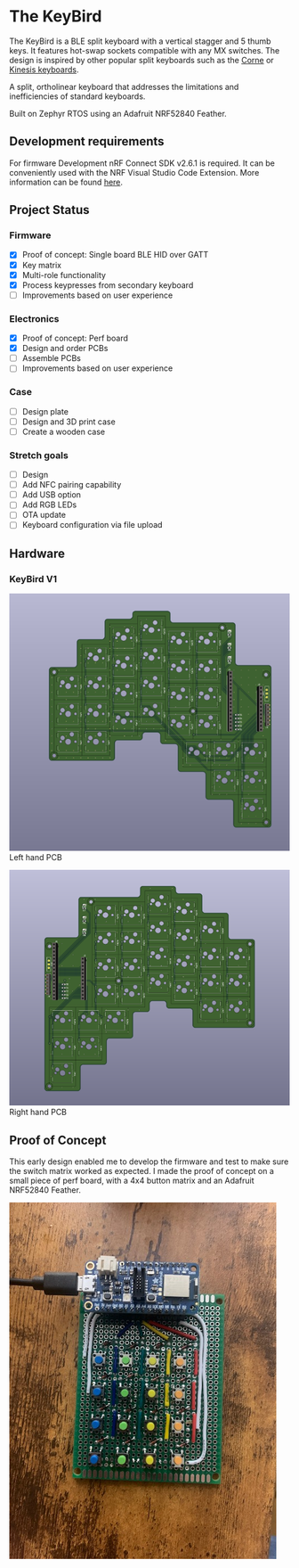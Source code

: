 # The KeyBird
The KeyBird is a BLE split keyboard with a vertical stagger and 5 thumb keys. It features hot-swap sockets compatible with any MX switches. The design is inspired by other popular split keyboards such as the [Corne](https://github.com/foostan/crkbd) or [Kinesis keyboards](https://kinesis-ergo.com/?gad_source=1&gclid=CjwKCAiAwaG9BhAREiwAdhv6Y5c0aeCQfguv5zLsIx9gEMnvGuGCnlFAN4PNxmo4kbpMpXuSq_xYTRoC38cQAvD_BwE).

A split, ortholinear keyboard that addresses the limitations and inefficiencies of standard keyboards. 

Built on Zephyr RTOS using an Adafruit NRF52840 Feather. 

## Development requirements  
For firmware Development nRF Connect SDK v2.6.1 is required. It can be conveniently used with the NRF Visual Studio Code Extension. More information can be found [here](https://docs.nordicsemi.com/bundle/ncs-latest/page/nrf/installation/install_ncs.html). 

## Project Status
### Firmware 
- [x] Proof of concept: Single board BLE HID over GATT
- [x] Key matrix
- [x] Multi-role functionality
- [x] Process keypresses from secondary keyboard
- [ ] Improvements based on user experience
### Electronics 
- [x] Proof of concept: Perf board
- [x] Design and order PCBs
- [ ] Assemble PCBs
- [ ] Improvements based on user experience 
### Case
- [ ] Design plate
- [ ] Design and 3D print case
- [ ] Create a wooden case
### Stretch goals
- [ ] Design 
- [ ] Add NFC pairing capability
- [ ] Add USB option
- [ ] Add RGB LEDs
- [ ] OTA update
- [ ] Keyboard configuration via file upload

## Hardware
### KeyBird V1
![](04_Pictures/kb_left.png)  
Left hand PCB 
  
  
![](04_Pictures/kb_right.png)  
Right hand PCB


## Proof of Concept 
This early design enabled me to develop the firmware and test to make sure the switch matrix worked as expected. I made the proof of concept on a small piece of perf board, with a 4x4 button matrix and an Adafruit NRF52840 Feather. 

![](04_Pictures/KeyBird_P2.jpg)
